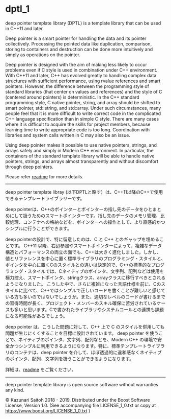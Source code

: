 # dptl_1
deep pointer template library (DPTL) is a template library that can be used in C++11 and later.

Deep pointer is a smart pointer for handling the data and its pointer collectively. Processing the pointed data like duplication, comparison, storing to containers and destruction can be done more intuitively and simply as operations on the pointer.

Deep pointer is designed with the aim of making less likely to occur problems even if C style is used in combination under C++ environment.
With C++11 and later, C++ has evolved greatly to handling complex data structures with sufficient performance, using rvalue references and smart pointers. However, the difference between the programming style of standard libraries (that center on values and references) and the style of C (centered around pointers) is deterministic. In the C++ standard programming style, C native pointer, string, and array should be shifted to smart pointer, std::string, and std::array.
Under such circumstances, many people feel that it is more difficult to write correct code in the complicated C++ language specification than in simple C style. There are many cases where it is difficult to acquire the skills for project members, because learning time to write appropriate code is too long. Coordination with libraries and system calls written in C may also be an issue.

Using deep pointer makes it possible to use native pointers, strings, and arrays safely and simply in Modern C++ environment. In particular, the containers of the standard template library will be able to handle native pointers, strings, and arrays almost transparently and without discomfort through deep pointers.

Please refer <a href="https://issay376.github.io/dptl_1/docs/readme_en.html">readme</a> for more details.

---

deep pointer template libray (以下DPTLと略す）は、C++11以降のC++で使用できるテンプレートライブラリーです。

deep pointerは、C++のポインターとポインターの指し先のデータをひとまとめにして扱うためのスマートポインターです。指し先のデータのメモリ管理、比較処理、コンテナへの格納などを、ポインターへの操作として、より直感的かつシンプルに行うことができます。

deep pointerの設計で、特に留意したのは、C と C++ とのギャップを埋めることです。
C++11 以降、右辺参照やスマートポインターによって、複雑なデータ構造とパフォーマンスの両立の面でも、C++は大きく進化しました。しかし、値とリファレンスを中心に置く標準ライブラリのプログラミング・スタイルと、ポインタを中心に置くCのスタイルとの違いは決定的で、C++の標準的なプログラミング・スタイルでは、Cネイティブのポインタ、文字列、配列などは使用を極力控え、スマートポインタ、stringクラス、arrayクラスに移行すべきとされるようになりました。
こうした中で、さらに複雑になった言語仕様を前に、Cのスタイルに比べて、C++ではシンプルで正しいコードを書くことが難しいと感じている方も多いのではないでしょうか。また、適切なレベルのコードが書けるまでの習得時間が長く、プロジェクト・メンバーのスキル確保に苦労されているケースも多いと思います。Cで書かれたライブラリやシステムコールとの連携も課題になる可能性があるでしょう。

deep pointer は、こうした問題に対して、C++ 上で C のスタイルを併用しても問題が生じにくくすることを目標に設計されています。
deep pointer を使うことで、ネイティブのポインタ、文字列、配列などを、Modern C++ の環境で安全かつシンプルに利用できるようになります。特に、標準テンプレートライブラリのコンテナは、deep pointer を介して、ほぼ透過的に違和感なくネイティブのポインタ、配列、文字列を扱うことができるようになります。

詳細は、<a href="https://issay376.github.io/dptl_1/docs/readme_ja.html">readme</a> をご覧ください。

---

deep pointer template library is open source software without warranties any kind.

© Kazunari Saitoh 2018 - 2019.
Distributed under the Boost Software License, Version 1.0. (See accompanying file LICENSE_1_0.txt or copy at https://www.boost.org/LICENSE_1_0.txt ) 
